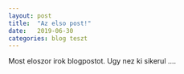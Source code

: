 ```yaml
---
layout: post
title:  "Az elso post!"
date:   2019-06-30
categories: blog teszt
---
```


Most eloszor irok blogpostot. Ugy nez ki sikerul .... 